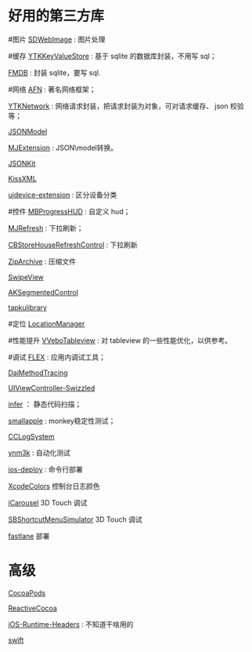 # 好用的第三方库

#图片
[SDWebImage](https://github.com/rs/SDWebImage) : 图片处理

#缓存
[YTKKeyValueStore](https://github.com/yuantiku/YTKKeyValueStore) : 基于 sqlite 的数据库封装，不用写 sql；

[FMDB](https://github.com/ccgus/fmdb) : 封装 sqlite，要写 sql.

#网络
[AFN](https://github.com/AFNetworking/AFNetworking) : 著名网络框架；

[YTKNetwork](https://github.com/yuantiku/YTKNetwork) : 网络请求封装，把请求封装为对象，可对请求缓存、 json 校验等；

[JSONModel](https://github.com/icanzilb/JSONModel)

[MJExtension](https://github.com/CoderMJLee/MJExtension) : JSON\model转换。

[JSONKit](https://github.com/johnezang/JSONKit)

[KissXML](https://github.com/robbiehanson/KissXML)

[uidevice-extension](https://github.com/erica/uidevice-extension) : 区分设备分类

#控件
[MBProgressHUD](https://github.com/jdg/MBProgressHUD) : 自定义 hud；

[MJRefresh](https://github.com/CoderMJLee/MJRefresh) : 下拉刷新；

[CBStoreHouseRefreshControl](https://github.com/coolbeet/CBStoreHouseRefreshControl) : 下拉刷新

[ZipArchive](https://github.com/ZipArchive/ZipArchive) : 压缩文件

[SwipeView](https://github.com/nicklockwood/SwipeView)

[AKSegmentedControl](https://github.com/alikaragoz/AKSegmentedControl)

[tapkulibrary](https://github.com/devinross/tapkulibrary)

#定位
[LocationManager](https://github.com/intuit/LocationManager)

#性能提升
[VVeboTableview](https://github.com/johnil/VVeboTableViewDemo) : 对 tableview 的一些性能优化，以供参考。

#调试
[FLEX](https://github.com/Flipboard/FLEX) : 应用内调试工具；

[DaiMethodTracing](https://github.com/DaidoujiChen/DaiMethodTracing)

[UIViewController-Swizzled](https://github.com/RuiAAPeres/UIViewController-Swizzled)

[infer](https://github.com/facebook/infer) ： 静态代码扫描；

[smallapple](https://github.com/hyxbiao/smallapple) : monkey稳定性测试；

[CCLogSystem](https://github.com/yechunjun/CCLogSystem)

[ynm3k](https://github.com/douban/ynm3k) : 自动化测试

[ios-deploy](https://github.com/phonegap/ios-deploy) : 命令行部署

[XcodeColors](https://github.com/robbiehanson/XcodeColors) 控制台日志颜色

[iCarousel](https://github.com/nicklockwood/iCarousel) 3D Touch 调试

[SBShortcutMenuSimulator](https://github.com/DeskConnect/SBShortcutMenuSimulator) 3D Touch 调试

[fastlane](https://github.com/fastlane/fastlane) 部署

# 高级
[CocoaPods](https://github.com/CocoaPods/Specs)

[ReactiveCocoa](https://github.com/ReactiveCocoa/ReactiveCocoa)

[iOS-Runtime-Headers](https://github.com/nst/iOS-Runtime-Headers) : 不知道干啥用的

[swift](https://github.com/apple/swift)